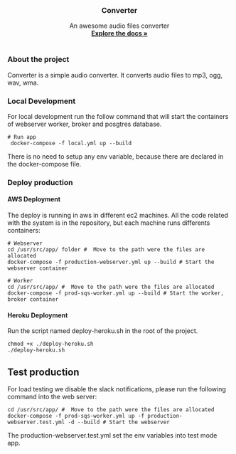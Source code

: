 <!-- PROJECT LOGO -->
<br />
<div align="center">
  <h3 align="center">Converter </h3>

  <p align="center">
    An awesome audio files converter
    <br />
    <a href="https://documenter.getpostman.com/view/17477086/UV5aeF2o"><strong>Explore the docs »</strong></a>
    <br />
    <br />
  </p>
</div>

### About the project

Converter is a simple audio converter. It converts audio files to mp3, ogg, wav,  wma.

### Local Development
For local development run the follow command that will start the containers of webserver
worker, broker and posgtres database.

```shell
# Run app
 docker-compose -f local.yml up --build           
```
There is no need to setup  any env variable, because there are declared in the docker-compose file.


### Deploy production

#### AWS Deployment
The deploy is running in aws in different ec2 machines.
All the code related with the system is in the repository, but each machine runs differents containers:
```shell
# Webserver
cd /usr/src/app/ folder #  Move to the path were the files are allocated
docker-compose -f production-webserver.yml up --build # Start the webserver container
```

```shell
# Worker
cd /usr/src/app/ #  Move to the path were the files are allocated
docker-compose -f prod-sqs-worker.yml up --build # Start the worker, broker container
```

#### Heroku Deployment
Run the script named deploy-heroku.sh in the root of the project.
```shell
chmod +x ./deploy-heroku.sh
./deploy-heroku.sh
```



## Test production
For load testing we disable the slack notifications, please run the following command into the web server: 
```shell
cd /usr/src/app/ #  Move to the path were the files are allocated
docker-compose -f prod-sqs-worker.yml up -f production-webserver.test.yml -d --build # Start the webserver         
```
The production-webserver.test.yml set the env variables into test mode app.
